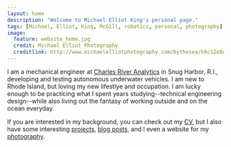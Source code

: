 ```yaml
---
layout: home
description: "Welcome to Michael Elliot King's personal page."
tags: [Michael, Elliot, King, McGill, robotics, personal, photography]
image:
  feature: website_home.jpg
  credit: Michael Elliot Photography
  creditlink: http://www.michaelelliotphotography.com/bythesea/h6c12e8d0#h6c12e8d0
---
```


I am a mechanical engineer at <a markdown="0" target="_blank" href="http://cra.com">Charles River Analytics</a> in Snug Harbor, R.I., developing and testing autonomous underwater vehicles.  I am new to Rhode Island, but loving my new lifestlye and occupation.  I am lucky enough to be practicing what I spent years studying--technical engineering design--while also living out the fantasy of working outside and on the ocean everyday. 

If you are interested in my background, you can check out my <a markdown="0" href="{{ site.url }}/cv">CV</a>, but I also have some interesting <a markdown="0" href="{{ site.url }}/projects/">projects</a>, <a markdown="0" href="{{ site.url }}/blog/">blog posts</a>, and I even a website for my <a markdown="0" href="http://michaelelliotphotography.com">photography</a>.


<!-- Read about <a markdown="0" href="{{ site.url }}/about">me</a>, my <a markdown="0" href="{{ site.url }}/projects">projects</a>, or have a look at my <a markdown="0" href="{{ site.url }}/cv.pdf">CV</a>.

<a markdown="0" href="{{ site.url }}/projects/vf_shoe">engineering design</a>
 -->
<br>

<!-- https://www.facebook.com/media/set/?set=a.10202998127774211&type=1&l=18dee6a152 - cross country trip-->
<!-- https://www.facebook.com/media/set/?set=a.10203082245157093&type=1&l=9149f6c2be - Cali travels-->